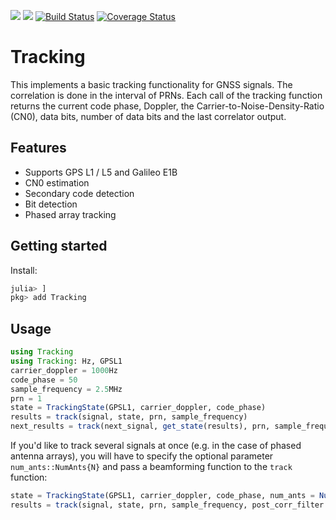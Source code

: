 [![](https://img.shields.io/badge/docs-stable-blue.svg)](https://JuliaGNSS.github.io/Tracking.jl/stable)
[![](https://img.shields.io/badge/docs-dev-blue.svg)](https://JuliaGNSS.github.io/Tracking.jl/dev)
[![Build Status](https://travis-ci.org/JuliaGNSS/Tracking.jl.svg?branch=master)](https://travis-ci.org/JuliaGNSS/Tracking.jl)
[![Coverage Status](https://coveralls.io/repos/github/JuliaGNSS/Tracking.jl/badge.svg?branch=master)](https://coveralls.io/github/JuliaGNSS/Tracking.jl?branch=master)

# Tracking
This implements a basic tracking functionality for GNSS signals. The correlation is done in the interval of PRNs. Each call of the tracking function returns the current code phase, Doppler, the Carrier-to-Noise-Density-Ratio (CN0), data bits, number of data bits and the last correlator output.

## Features

* Supports GPS L1 / L5 and Galileo E1B
* CN0 estimation
* Secondary code detection
* Bit detection
* Phased array tracking

## Getting started

Install:
```julia
julia> ]
pkg> add Tracking
```

## Usage

```julia
using Tracking
using Tracking: Hz, GPSL1
carrier_doppler = 1000Hz
code_phase = 50
sample_frequency = 2.5MHz
prn = 1
state = TrackingState(GPSL1, carrier_doppler, code_phase)
results = track(signal, state, prn, sample_frequency)
next_results = track(next_signal, get_state(results), prn, sample_frequency)
```

If you'd like to track several signals at once (e.g. in the case of phased antenna arrays), you will have to specify the optional parameter `num_ants::NumAnts{N}` and pass a beamforming function to the `track` function:

```julia
state = TrackingState(GPSL1, carrier_doppler, code_phase, num_ants = NumAnts(4)) # 4 antenna channels
results = track(signal, state, prn, sample_frequency, post_corr_filter = x -> x[1]) # Post corr filter is optional
```
